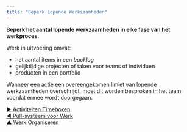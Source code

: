 ```yaml
---
title: "Beperk Lopende Werkzaamheden"
---
```



<strong>Beperk het aantal lopende werkzaamheden in elke fase van het werkproces.</strong>

Werk in uitvoering omvat:

- het aantal items in een <dfn data-info="Backlog: Een (vaak geprioriteerde) lijst met taken (deliverables), of drivers die nog moeten worden opgepakt.">backlog</dfn>
- gelijktijdige projecten of taken voor teams of individuen
- producten in een portfolio

Wanneer een actie een overeengekomen limiet van lopende werkzaamheden overschrijdt, moet dit worden besproken in het team voordat ermee wordt doorgegaan.

[&#9654; Activiteiten Timeboxen](timebox-activities.html)<br/>[&#9664; Pull-systeem voor Werk](pull-system-for-work.html)<br/>[&#9650; Werk Organiseren](organizing-work.html)

